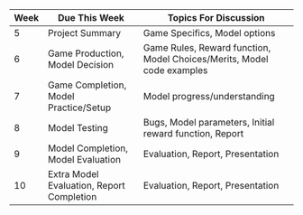 | Week | Due This Week                             | Topics For Discussion                                        |
| ---- | ----------------------------------------- | ------------------------------------------------------------ |
| 5    | Project Summary                           | Game Specifics, Model options                                |
| 6    | Game Production, Model Decision           | Game Rules, Reward function, Model Choices/Merits, Model code examples |
| 7    | Game Completion, Model Practice/Setup     | Model progress/understanding                                 |
| 8    | Model Testing                             | Bugs, Model parameters, Initial reward function, Report      |
| 9    | Model Completion, Model Evaluation        | Evaluation, Report, Presentation                             |
| 10   | Extra Model Evaluation, Report Completion | Evaluation, Report, Presentation                             |
